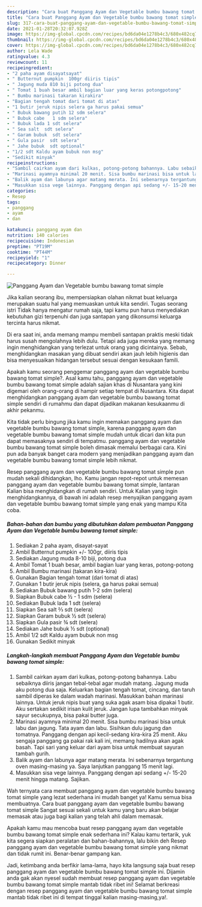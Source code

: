 ```yaml
---
description: "Cara buat Panggang Ayam dan Vegetable bumbu bawang tomat simple yang nikmat dan Mudah Dibuat"
title: "Cara buat Panggang Ayam dan Vegetable bumbu bawang tomat simple yang nikmat dan Mudah Dibuat"
slug: 317-cara-buat-panggang-ayam-dan-vegetable-bumbu-bawang-tomat-simple-yang-nikmat-dan-mudah-dibuat
date: 2021-01-28T20:32:07.928Z
image: https://img-global.cpcdn.com/recipes/bd6da04e1278b4c3/680x482cq70/panggang-ayam-dan-vegetable-bumbu-bawang-tomat-simple-foto-resep-utama.jpg
thumbnail: https://img-global.cpcdn.com/recipes/bd6da04e1278b4c3/680x482cq70/panggang-ayam-dan-vegetable-bumbu-bawang-tomat-simple-foto-resep-utama.jpg
cover: https://img-global.cpcdn.com/recipes/bd6da04e1278b4c3/680x482cq70/panggang-ayam-dan-vegetable-bumbu-bawang-tomat-simple-foto-resep-utama.jpg
author: Lela Wade
ratingvalue: 4.3
reviewcount: 11
recipeingredient:
- "2 paha ayam disayatsayat"
- " Butternut pumpkin  100gr diiris tipis"
- " Jagung muda 810 biji potong dua"
- " Tomat 1 buah besar ambil bagian luar yang keras potongpotong"
- " Bumbu marinasi takaran kirakira"
- "Bagian tengah tomat dari tomat di atas"
- "1 butir jeruk nipis selera ga harus pakai semua"
- " Bubuk bawang putih 12 sdm selera"
- " Bubuk cabe   1 sdm selera"
- " Bubuk lada 1 sdt selera"
- " Sea salt  sdt selera"
- " Garam bubuk  sdt selera"
- " Gula pasir  sdt selera"
- " Jahe bubuk  sdt optional"
- "1/2 sdt Kaldu ayam bubuk non msg"
- "Sedikit minyak"
recipeinstructions:
- "Sambil cairkan ayam dari kulkas, potong-potong bahannya. Labu sebaiknya diiris jangan tebal-tebal agar mudah matang. Jagung muda aku potong dua saja. Keluarkan bagian tengah tomat, cincang, dan taruh sambil diperas ke dalam wadah marinasi. Masukkan bahan marinasi lainnya. Untuk jeruk nipis buat yang suka agak asam bisa dipakai 1 butir. Aku sertakan sedikit irisan kulit jeruk. Jangan lupa tambahkan minyak sayur secukupnya, bisa pakai butter juga."
- "Marinasi ayamnya minimal 20 menit. Sisa bumbu marinasi bisa untuk labu dan jagung. Tata ayam dan labu. Sisihkan dulu jagung dan tomatnya. Panggang dengan api kecil-sedang kira-kira 25 menit. Aku sengaja panggang ga pakai rak kali ini, memang hadilnya akan agak basah. Tapi sari yang keluar dari ayam bisa untuk membuat sayuran tambah gurih."
- "Balik ayam dan labunya agar matang merata. Ini sebenarnya tergantung oven masing-masing ya. Saya lanjutkan panggang 15 menit lagi."
- "Masukkan sisa vege lainnya. Panggang dengan api sedang +/- 15-20 menit hingga matang. Sajikan."
categories:
- Resep
tags:
- panggang
- ayam
- dan

katakunci: panggang ayam dan 
nutrition: 140 calories
recipecuisine: Indonesian
preptime: "PT19M"
cooktime: "PT44M"
recipeyield: "1"
recipecategory: Dinner

---
```



![Panggang Ayam dan Vegetable bumbu bawang tomat simple](https://img-global.cpcdn.com/recipes/bd6da04e1278b4c3/680x482cq70/panggang-ayam-dan-vegetable-bumbu-bawang-tomat-simple-foto-resep-utama.jpg)

Jika kalian seorang ibu, mempersiapkan olahan nikmat buat keluarga merupakan suatu hal yang memuaskan untuk kita sendiri. Tugas seorang istri Tidak hanya mengatur rumah saja, tapi kamu pun harus menyediakan kebutuhan gizi terpenuhi dan juga santapan yang dikonsumsi keluarga tercinta harus nikmat.

Di era  saat ini, anda memang mampu membeli santapan praktis meski tidak harus susah mengolahnya lebih dulu. Tetapi ada juga mereka yang memang ingin menghidangkan yang terlezat untuk orang yang dicintainya. Sebab, menghidangkan masakan yang dibuat sendiri akan jauh lebih higienis dan bisa menyesuaikan hidangan tersebut sesuai dengan kesukaan famili. 



Apakah kamu seorang penggemar panggang ayam dan vegetable bumbu bawang tomat simple?. Asal kamu tahu, panggang ayam dan vegetable bumbu bawang tomat simple adalah sajian khas di Nusantara yang kini digemari oleh orang-orang di hampir setiap tempat di Nusantara. Kita dapat menghidangkan panggang ayam dan vegetable bumbu bawang tomat simple sendiri di rumahmu dan dapat dijadikan makanan kesukaanmu di akhir pekanmu.

Kita tidak perlu bingung jika kamu ingin memakan panggang ayam dan vegetable bumbu bawang tomat simple, karena panggang ayam dan vegetable bumbu bawang tomat simple mudah untuk dicari dan kita pun dapat memasaknya sendiri di tempatmu. panggang ayam dan vegetable bumbu bawang tomat simple boleh dimasak memalui berbagai cara. Kini pun ada banyak banget cara modern yang menjadikan panggang ayam dan vegetable bumbu bawang tomat simple lebih nikmat.

Resep panggang ayam dan vegetable bumbu bawang tomat simple pun mudah sekali dihidangkan, lho. Kamu jangan repot-repot untuk memesan panggang ayam dan vegetable bumbu bawang tomat simple, lantaran Kalian bisa menghidangkan di rumah sendiri. Untuk Kalian yang ingin menghidangkannya, di bawah ini adalah resep menyajikan panggang ayam dan vegetable bumbu bawang tomat simple yang enak yang mampu Kita coba.

<!--inarticleads1-->

##### Bahan-bahan dan bumbu yang dibutuhkan dalam pembuatan Panggang Ayam dan Vegetable bumbu bawang tomat simple:

1. Sediakan 2 paha ayam, disayat-sayat
1. Ambil  Butternut pumpkin +/- 100gr, diiris tipis
1. Sediakan  Jagung muda 8-10 biji, potong dua
1. Ambil  Tomat 1 buah besar, ambil bagian luar yang keras, potong-potong
1. Ambil  Bumbu marinasi (takaran kira-kira)
1. Gunakan Bagian tengah tomat (dari tomat di atas)
1. Gunakan 1 butir jeruk nipis (selera, ga harus pakai semua)
1. Sediakan  Bubuk bawang putih 1-2 sdm (selera)
1. Siapkan  Bubuk cabe ½ - 1 sdm (selera)
1. Sediakan  Bubuk lada 1 sdt (selera)
1. Siapkan  Sea salt ⅔ sdt (selera)
1. Siapkan  Garam bubuk ½ sdt (selera)
1. Siapkan  Gula pasir ¾ sdt (selera)
1. Sediakan  Jahe bubuk ½ sdt (optional)
1. Ambil 1/2 sdt Kaldu ayam bubuk non msg
1. Gunakan Sedikit minyak




<!--inarticleads2-->

##### Langkah-langkah membuat Panggang Ayam dan Vegetable bumbu bawang tomat simple:

1. Sambil cairkan ayam dari kulkas, potong-potong bahannya. Labu sebaiknya diiris jangan tebal-tebal agar mudah matang. Jagung muda aku potong dua saja. Keluarkan bagian tengah tomat, cincang, dan taruh sambil diperas ke dalam wadah marinasi. Masukkan bahan marinasi lainnya. Untuk jeruk nipis buat yang suka agak asam bisa dipakai 1 butir. Aku sertakan sedikit irisan kulit jeruk. Jangan lupa tambahkan minyak sayur secukupnya, bisa pakai butter juga.
1. Marinasi ayamnya minimal 20 menit. Sisa bumbu marinasi bisa untuk labu dan jagung. Tata ayam dan labu. Sisihkan dulu jagung dan tomatnya. Panggang dengan api kecil-sedang kira-kira 25 menit. Aku sengaja panggang ga pakai rak kali ini, memang hadilnya akan agak basah. Tapi sari yang keluar dari ayam bisa untuk membuat sayuran tambah gurih.
1. Balik ayam dan labunya agar matang merata. Ini sebenarnya tergantung oven masing-masing ya. Saya lanjutkan panggang 15 menit lagi.
1. Masukkan sisa vege lainnya. Panggang dengan api sedang +/- 15-20 menit hingga matang. Sajikan.




Wah ternyata cara membuat panggang ayam dan vegetable bumbu bawang tomat simple yang lezat sederhana ini mudah banget ya! Kamu semua bisa membuatnya. Cara buat panggang ayam dan vegetable bumbu bawang tomat simple Sangat sesuai sekali untuk kamu yang baru akan belajar memasak atau juga bagi kalian yang telah ahli dalam memasak.

Apakah kamu mau mencoba buat resep panggang ayam dan vegetable bumbu bawang tomat simple enak sederhana ini? Kalau kamu tertarik, yuk kita segera siapkan peralatan dan bahan-bahannya, lalu bikin deh Resep panggang ayam dan vegetable bumbu bawang tomat simple yang nikmat dan tidak rumit ini. Benar-benar gampang kan. 

Jadi, ketimbang anda berfikir lama-lama, hayo kita langsung saja buat resep panggang ayam dan vegetable bumbu bawang tomat simple ini. Dijamin anda gak akan nyesel sudah membuat resep panggang ayam dan vegetable bumbu bawang tomat simple mantab tidak ribet ini! Selamat berkreasi dengan resep panggang ayam dan vegetable bumbu bawang tomat simple mantab tidak ribet ini di tempat tinggal kalian masing-masing,ya!.

